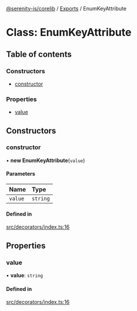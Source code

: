 [@serenity-is/corelib](../README.md) / [Exports](../modules.md) / EnumKeyAttribute

# Class: EnumKeyAttribute

## Table of contents

### Constructors

- [constructor](EnumKeyAttribute.md#constructor)

### Properties

- [value](EnumKeyAttribute.md#value)

## Constructors

### constructor

• **new EnumKeyAttribute**(`value`)

#### Parameters

| Name | Type |
| :------ | :------ |
| `value` | `string` |

#### Defined in

[src/decorators/index.ts:16](https://github.com/serenity-is/serenity/blob/master/packages/corelib/src/decorators/index.ts#L16)

## Properties

### value

• **value**: `string`

#### Defined in

[src/decorators/index.ts:16](https://github.com/serenity-is/serenity/blob/master/packages/corelib/src/decorators/index.ts#L16)
